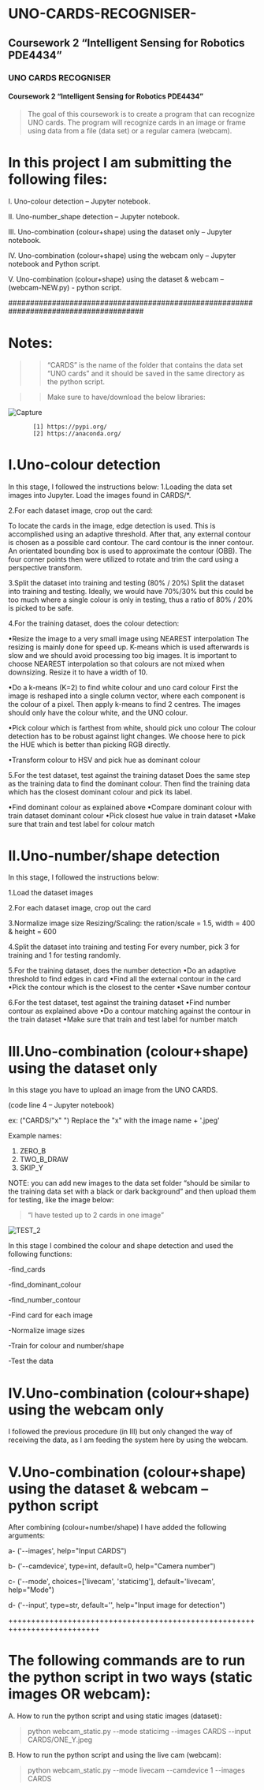 # UNO-CARDS-RECOGNISER-

## Coursework 2 “Intelligent Sensing for Robotics PDE4434”

### UNO CARDS RECOGNISER 

#### Coursework 2 “Intelligent Sensing for Robotics PDE4434”

>The goal of this coursework is to create a program that can recognize UNO cards. The program will recognize cards in an image or frame using data from a file (data set) or a regular camera (webcam).

# In this project I am submitting the following files:

I. Uno-colour detection – Jupyter notebook.

II.	Uno-number_shape detection – Jupyter notebook.

III.	Uno-combination (colour+shape) using the dataset only – Jupyter notebook.

IV.	Uno-combination (colour+shape) using the webcam only – Jupyter notebook and Python script.

V.	Uno-combination (colour+shape) using the dataset & webcam – (webcam-NEW.py) - python script. 

#######################################################################################

# Notes:

>> “CARDS” is the name of the folder that contains the data set “UNO cards” and it should be saved in the same directory as the python script.

>> Make sure to have/download the below libraries:

![Capture](https://user-images.githubusercontent.com/86204632/167649214-ac011f0e-13b2-420b-9cf4-acfbb0fcc120.PNG)

           
           
           [1] https://pypi.org/
           [2] https://anaconda.org/


# I.Uno-colour detection
In this stage, I followed the instructions below:
1.Loading the data set images into Jupyter.
Load the images found in CARDS/*. 

2.For each dataset image, crop out the card:

To locate the cards in the image, edge detection is used. 
This is accomplished using an adaptive threshold. 
After that, any external contour is chosen as a possible card contour. 
The card contour is the inner contour.
An orientated bounding box is used to approximate the contour (OBB). 
The four corner points then were utilized to rotate and trim the card using a perspective transform.

3.Split the dataset into training and testing (80% / 20%)
Split the dataset into training and testing. Ideally, we would have 70%/30% but this could be too much where a single colour is only in testing, thus a ratio of 80% / 20% is picked to be safe.

4.For the training dataset, does the colour detection:

•Resize the image to a very small image using NEAREST interpolation
The resizing is mainly done for speed up. K-means which is used afterwards is slow and we should avoid processing too big images. 
It is important to choose NEAREST interpolation so that colours are not mixed when downsizing. Resize it to have a width of 10.

•Do a k-means (K=2) to find white colour and uno card colour
First the image is reshaped into a single column vector, where each component is the colour of a pixel. Then apply k-means to find 2 centres. The images should only have the colour white, and the UNO colour.

•Pick colour which is farthest from white, should pick uno colour
The colour detection has to be robust against light changes. 
We choose here to pick the HUE which is better than picking RGB directly.

•Transform colour to HSV and pick hue as dominant colour

5.For the test dataset, test against the training dataset
Does the same step as the training data to find the dominant colour. 
Then find the training data which has the closest dominant colour and pick its label.

•Find dominant colour as explained above
•Compare dominant colour with train dataset dominant colour
•Pick closest hue value in train dataset
•Make sure that train and test label for colour match

# II.Uno-number/shape detection
In this stage, I followed the instructions below:

1.Load the dataset images

2.For each dataset image, crop out the card

3.Normalize image size
Resizing/Scaling: the ration/scale = 1.5, width = 400 & height = 600

4.Split the dataset into training and testing
For every number, pick 3 for training and 1 for testing randomly.

5.For the training dataset, does the number detection
•Do an adaptive threshold to find edges in card
•Find all the external contour in the card
•Pick the contour which is the closest to the center
•Save number contour

6.For the test dataset, test against the training dataset
•Find number contour as explained above
•Do a contour matching against the contour in the train dataset
•Make sure that train and test label for number match



# III.Uno-combination (colour+shape) using the dataset only

In this stage you have to upload an image from the UNO CARDS.

(code line 4 – Jupyter notebook)

ex: ("CARDS/"x" ") Replace the "x" with the image name + '.jpeg'

Example names:
1)   ZERO_B
2)   TWO_B_DRAW
3)   SKIP_Y



NOTE: you can add new images to the data set folder “should be similar to the training data set with a black or dark background” and then upload them for testing, like the image below:

>“I have tested up to 2 cards in one image”


![TEST_2](https://user-images.githubusercontent.com/86204632/167647564-e53b8366-97a2-4008-b287-0fc4c2e83039.jpg)




 
In this stage I combined the colour and shape detection and used the following functions:

-find_cards

-find_dominant_colour

-find_number_contour

-Find card for each image

-Normalize image sizes

-Train for colour and number/shape

-Test the data


# IV.Uno-combination (colour+shape) using the webcam only
I followed the previous procedure (in III) but only changed the way of receiving the data, as I am feeding the system here by using the webcam. 


# V.Uno-combination (colour+shape) using the dataset & webcam – python script

After combining (colour+number/shape) I have added the following arguments:

a- ('--images', help="Input CARDS")

b- ('--camdevice', type=int, default=0, help="Camera number")

c- ('--mode', choices=['livecam', 'staticimg'], default='livecam', help="Mode")

d- ('--input', type=str, default='', help="Input image for detection")

++++++++++++++++++++++++++++++++++++++++++++++++++++++++++++++++++++++++++

# The following commands are to run the python script in two ways (static images OR webcam): 

A. How to run the python script and using static images (dataset):

>python webcam_static.py --mode staticimg --images CARDS --input CARDS/ONE_Y.jpeg  

B. How to run the python script and using the live cam (webcam):

>python webcam_static.py --mode livecam --camdevice 1 --images CARDS
